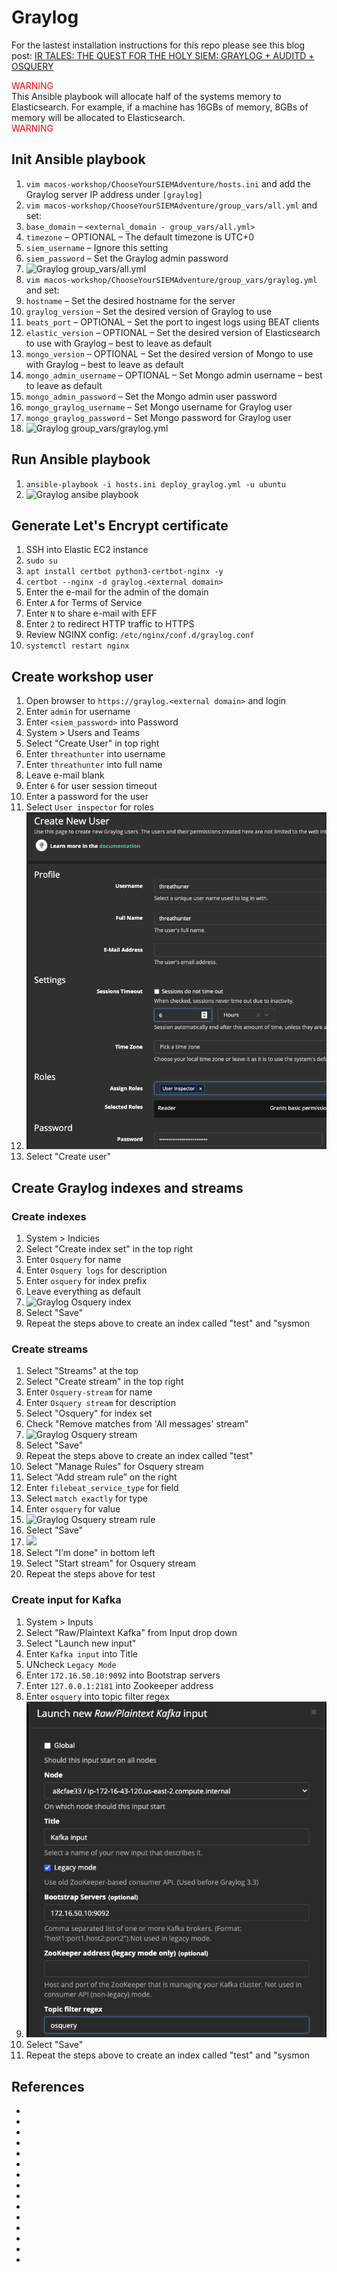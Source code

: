 # Graylog
For the lastest installation instructions for this repo please see this blog post: [IR TALES: THE QUEST FOR THE HOLY SIEM: GRAYLOG + AUDITD + OSQUERY](https://holdmybeersecurity.com/2021/02/04/ir-tales-the-quest-for-the-holy-siem-graylog-auditd-osquery/)

<span style="color: red"> WARNING </span></br>
This Ansible playbook will allocate half of the systems memory to Elasticsearch. For example, if a machine has 16GBs of memory, 8GBs of memory will be allocated to Elasticsearch.</br>
<span style="color: red"> WARNING </span>

## Init Ansible playbook
1. `vim macos-workshop/ChooseYourSIEMAdventure/hosts.ini` and add the Graylog server IP address under `[graylog]`
1. `vim macos-workshop/ChooseYourSIEMAdventure/group_vars/all.yml` and set:
  1. `base_domain` – `<external_domain - group_vars/all.yml>`
  1. `timezone` – OPTIONAL – The default timezone is UTC+0
  1. `siem_username` – Ignore this setting
  1. `siem_password` – Set the Graylog admin password
  1. ![Graylog group_vars/all.yml](https://holdmybeersecurity.com/wp-content/uploads/2021/01/Screen-Shot-2021-01-09-at-5.38.46-PM-300x173.png)
1. `vim macos-workshop/ChooseYourSIEMAdventure/group_vars/graylog.yml` and set:
  1. `hostname` – Set the desired hostname for the server
  1. `graylog_version` – Set the desired version of Graylog to use
  1. `beats_port` – OPTIONAL – Set the port to ingest logs using BEAT clients
  1. `elastic_version` – OPTIONAL – Set the desired version of Elasticsearch to use with Graylog – best to leave as default
  1. `mongo_version` – OPTIONAL – Set the desired version of Mongo to use with Graylog – best to leave as default
  1. `mongo_admin_username` – OPTIONAL – Set Mongo admin username – best to leave as default
  1. `mongo_admin_password` – Set the Mongo admin user password
  1. `mongo_graylog_username` – Set Mongo username for Graylog user
  1. `mongo_graylog_password` – Set Mongo password for Graylog user
  1. ![Graylog group_vars/graylog.yml](https://holdmybeersecurity.com/wp-content/uploads/2021/01/Screen-Shot-2021-01-26-at-6.32.24-PM.png)

## Run Ansible playbook
1. `ansible-playbook -i hosts.ini deploy_graylog.yml -u ubuntu`
  1. ![Graylog ansibe playbook](https://holdmybeersecurity.com/wp-content/uploads/2021/01/Screen-Shot-2021-01-20-at-1.46.58-AM-768x401.png)

## Generate Let's Encrypt certificate
1. SSH into Elastic EC2 instance
1. `sudo su`
1. `apt install certbot python3-certbot-nginx -y`
1. `certbot --nginx -d graylog.<external domain>`
  1. Enter the e-mail for the admin of the domain
  1. Enter `A` for Terms of Service
  1. Enter `N` to share e-mail with EFF
  1. Enter `2` to redirect HTTP traffic to HTTPS 
1. Review NGINX config: `/etc/nginx/conf.d/graylog.conf` 
1. `systemctl restart nginx`

## Create workshop user
1. Open browser to `https://graylog.<external domain>` and login
  1. Enter `admin` for username
  1. Enter `<siem_password>` into Password
1. System > Users and Teams
1. Select "Create User" in top right
  1. Enter `threathunter` into username
  1. Enter `threathunter` into full name
  1. Leave e-mail blank
  1. Enter `6` for user session timeout
  1. Enter a password for the user
  1. Select `User inspector` for roles
  1. ![Create Graylog workshop user](.img/graylog_user_create.png)
  1. Select "Create user"

## Create Graylog indexes and streams
### Create indexes
1. System > Indicies
1. Select "Create index set" in the top right
  1. Enter `Osquery` for name
  1. Enter `Osquery logs` for description
  1. Enter `osquery` for index prefix
  1. Leave everything as default
  1. ![Graylog Osquery index](https://holdmybeersecurity.com/wp-content/uploads/2021/01/Screen-Shot-2021-01-27-at-5.21.42-PM-300x280.png)
  1. Select "Save"
1. Repeat the steps above to create an index called "test" and "sysmon

### Create streams
1. Select "Streams" at the top
  1. Select "Create stream" in the top right
  1. Enter `Osquery-stream` for name
  1. Enter `Osquery stream` for description
  1. Select "Osquery" for index set
  1. Check "Remove matches from 'All messages' stream"
  1. ![Graylog Osquery stream](https://holdmybeersecurity.com/wp-content/uploads/2021/01/Screen-Shot-2021-01-27-at-5.26.35-PM-300x228.png)
  1. Select "Save"
1. Repeat the steps above to create an index called "test" 
1. Select "Manage Rules" for Osquery stream
1. Select “Add stream rule” on the right
  1. Enter `filebeat_service_type` for field
  1. Select `match exactly` for type
  1. Enter `osquery` for value
  1. ![Graylog Osquery stream rule](https://holdmybeersecurity.com/wp-content/uploads/2021/01/Screen-Shot-2021-01-27-at-5.30.41-PM-300x260.png)
  1. Select "Save"
  1. ![](https://holdmybeersecurity.com/wp-content/uploads/2021/01/Screen-Shot-2021-01-27-at-5.31.15-PM-249x300.png)
1. Select "I’m done" in bottom left
1. Select "Start stream" for Osquery stream
1. Repeat the steps above for test

### Create input for Kafka
1. System > Inputs
1. Select "Raw/Plaintext Kafka" from Input drop down
1. Select "Launch new input"
  1. Enter `Kafka input` into Title
  1. UNcheck `Legacy Mode`
  1. Enter `172.16.50.10:9092` into Bootstrap servers
  1. Enter `127.0.0.1:2181` into Zookeeper address
  1. Enter `osquery` into topic filter regex
  1. ![graylog_kafka_input](../.img/graylog_kafka_input.png)
  1. Select "Save"
1. Repeat the steps above to create an index called "test" and "sysmon



## References
* []()
* []()
* []()
* []()
* []()
* []()
* []()
* []()
* []()
* []()
* []()
* []()
* []()
* []()
* []()